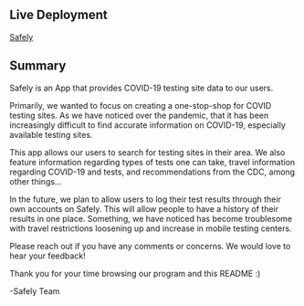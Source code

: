 ## Live Deployment
[Safely](https://nikudon612.github.io/Safely/)

## Summary
Safely is an App that provides COVID-19 testing site data to our users. 

Primarily, we wanted to focus on creating a one-stop-shop for COVID testing sites. As we have noticed over the pandemic, that it has been increasingly difficult to find accurate information on COVID-19, especially available testing sites. 

This app allows our users to search for testing sites in their area. We also feature information regarding types of tests one can take, travel information regarding COVID-19 and tests, and recommendations from the CDC, among other things...

In the future, we plan to allow users to log their test results through their own accounts on Safely. This will allow people to have a history of their results in one place. Something, we have noticed has become troublesome with travel restrictions loosening up and increase in mobile testing centers. 

Please reach out if you have any comments or concerns. We would love to hear your feedback! 

Thank you for your time browsing our program and this README :)

-Safely Team

